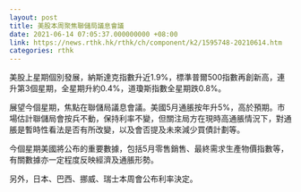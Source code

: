 ```yaml
---
layout: post
title: 美股本周聚焦聯儲局議息會議
date: 2021-06-14 07:05:37.000000000 +08:00
link: https://news.rthk.hk/rthk/ch/component/k2/1595748-20210614.htm
categories: rthk
---
```


美股上星期個別發展，納斯達克指數升近1.9%，標準普爾500指數再創新高，連升第3個星期，全星期升約0.4%，道瓊斯指數全星期跌0.8%。

展望今個星期，焦點在聯儲局議息會議。美國5月通脹按年升5%，高於預期。市場估計聯儲局會按兵不動，保持利率不變，但關注局方在現時高通脹情況下，對通脹是暫時性看法是否有所改變，以及會否提及未來減少買債計劃等。

今個星期美國將公布的重要數據，包括5月零售銷售、最終需求生產物價指數等，有關數據亦一定程度反映經濟及通脹形勢。

另外，日本、巴西、挪威、瑞士本周會公布利率決定。
